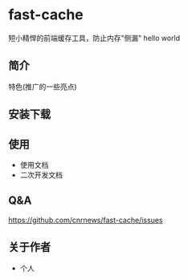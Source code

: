 # fast-cache
短小精悍的前端缓存工具，防止内存"侧漏" hello world

## 简介
特色(推广的一些亮点)
## 安装下载

## 使用

- 使用文档
- 二次开发文档

## Q&A

https://github.com/cnrnews/fast-cache/issues

## 关于作者

- 个人
